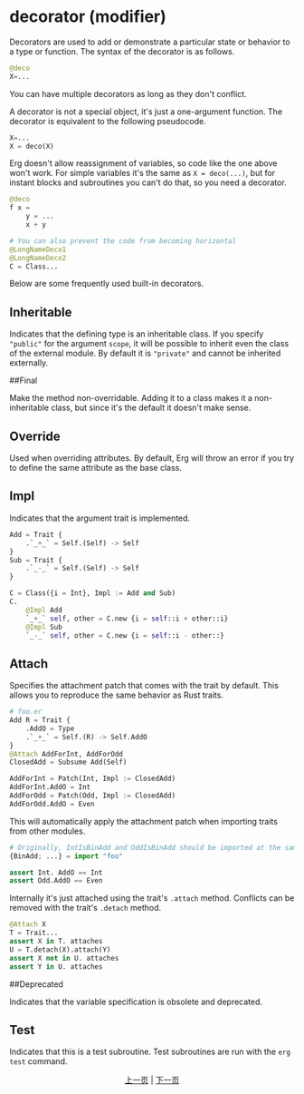 # decorator (modifier)

Decorators are used to add or demonstrate a particular state or behavior to a type or function.
The syntax of the decorator is as follows.

```python
@deco
X=...
```

You can have multiple decorators as long as they don't conflict.

A decorator is not a special object, it's just a one-argument function. The decorator is equivalent to the following pseudocode.

```python
X=...
X = deco(X)
```

Erg doesn't allow reassignment of variables, so code like the one above won't work.
For simple variables it's the same as `X = deco(...)`, but for instant blocks and subroutines you can't do that, so you need a decorator.

```python
@deco
f x =
    y = ...
    x + y

# You can also prevent the code from becoming horizontal
@LongNameDeco1
@LongNameDeco2
C = Class...
```

Below are some frequently used built-in decorators.

## Inheritable

Indicates that the defining type is an inheritable class. If you specify `"public"` for the argument `scope`, it will be possible to inherit even the class of the external module. By default it is `"private"` and cannot be inherited externally.

##Final

Make the method non-overridable. Adding it to a class makes it a non-inheritable class, but since it's the default it doesn't make sense.

## Override

Used when overriding attributes. By default, Erg will throw an error if you try to define the same attribute as the base class.

## Impl

Indicates that the argument trait is implemented.

```python
Add = Trait {
    .`_+_` = Self.(Self) -> Self
}
Sub = Trait {
    .`_-_` = Self.(Self) -> Self
}

C = Class({i = Int}, Impl := Add and Sub)
C.
    @Impl Add
    `_+_` self, other = C.new {i = self::i + other::i}
    @Impl Sub
    `_-_` self, other = C.new {i = self::i - other::}
```

## Attach

Specifies the attachment patch that comes with the trait by default.
This allows you to reproduce the same behavior as Rust traits.

```python
# foo.er
Add R = Trait {
    .AddO = Type
    .`_+_` = Self.(R) -> Self.AddO
}
@Attach AddForInt, AddForOdd
ClosedAdd = Subsume Add(Self)

AddForInt = Patch(Int, Impl := ClosedAdd)
AddForInt.AddO = Int
AddForOdd = Patch(Odd, Impl := ClosedAdd)
AddForOdd.AddO = Even
```

This will automatically apply the attachment patch when importing traits from other modules.

```python
# Originally, IntIsBinAdd and OddIsBinAdd should be imported at the same time, but if it's an attachment patch, you can omit it
{BinAdd; ...} = import "foo"

assert Int. AddO == Int
assert Odd.AddO == Even
```

Internally it's just attached using the trait's `.attach` method. Conflicts can be removed with the trait's `.detach` method.

```python
@Attach X
T = Trait...
assert X in T. attaches
U = T.detach(X).attach(Y)
assert X not in U. attaches
assert Y in U. attaches
```

##Deprecated

Indicates that the variable specification is obsolete and deprecated.

## Test

Indicates that this is a test subroutine. Test subroutines are run with the `erg test` command.

<p align='center'>
    <a href='./28_spread_syntax.md'>上一页</a> | <a href='./30_error_handling.md'>下一页</a>
</p>